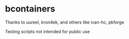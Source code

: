 # bcontainers

Thanks to uureel, kron4ek, and others like ivan-hc, pkforge

Testing scripts not intended for public use
